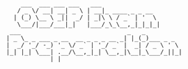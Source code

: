 <pre>
     ___  ___ ___ ___   ___                      
    / _ \/ __| __| _ \ | __|_ ____ _ _ __        
   | (_) \__ \ _||  _/ | _|\ \ / _` | '  \       
    \___/|___/___|_|   |___/_\_\__,_|_|_|_|      
  ___                             _   _          
 | _ \_ _ ___ _ __  __ _ _ _ __ _| |_(_)___ _ _  
 |  _/ '_/ -_) '_ \/ _` | '_/ _` |  _| / _ \ ' \ 
 |_| |_| \___| .__/\__,_|_| \__,_|\__|_\___/_||_|
             |_|                                 
</pre>
